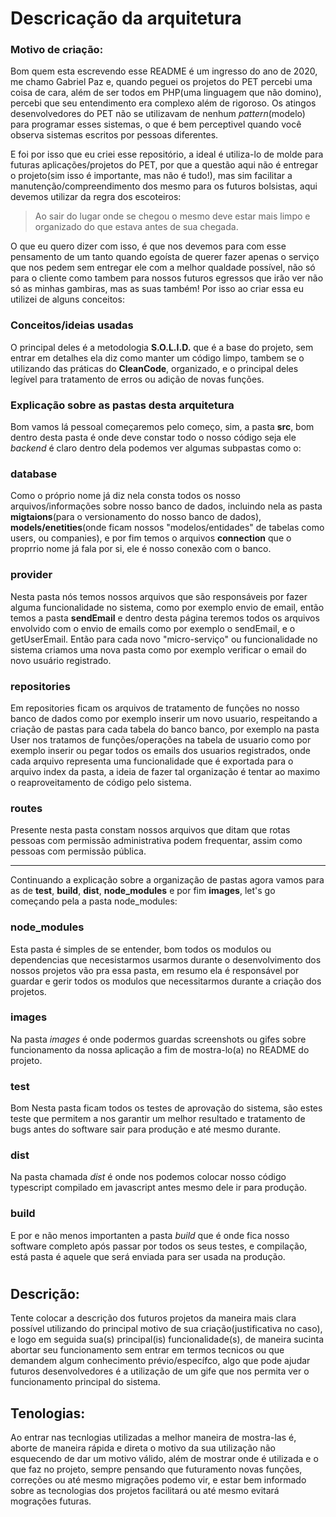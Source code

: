 # Descricação da arquitetura

### Motivo de criação:
Bom quem esta escrevendo esse README é um ingresso do ano de 2020, me chamo Gabriel Paz e, quando peguei os projetos do PET percebi uma coisa de cara, além de ser todos em PHP(uma linguagem que não domino), percebi que seu entendimento era complexo além de rigoroso. Os atingos desenvolvedores do PET não se utilizavam de nenhum _pattern_(modelo) para programar esses sistemas, o que é bem perceptivel quando você observa sistemas escritos por pessoas diferentes. 

E foi por isso que eu criei esse repositório, a ideal é utiliza-lo de molde para futuras aplicações/projetos do PET, por que a questão aqui não é entregar o projeto(sim isso é importante, mas não é tudo!), mas sim facilitar a manutenção/compreendimento dos mesmo para os futuros bolsistas, aqui devemos utilizar da regra dos escoteiros:

> Ao sair do lugar onde se chegou o mesmo deve estar mais limpo e organizado do que estava antes de sua chegada.

O que eu quero dizer com isso, é que nos devemos para com esse pensamento de um tanto quando egoísta de querer fazer apenas o serviço que nos pedem sem entregar ele com a melhor qualdade possível, não só para o cliente como tambem para nossos futuros egressos que irão ver não só as minhas gambiras, mas as suas também! Por isso ao criar essa eu utilizei de alguns conceitos:

### Conceitos/ideias usadas

O principal deles é a metodologia **S.O.L.I.D.** que é a base do projeto, sem entrar em detalhes ela diz como manter um código limpo, tambem se o utilizando das práticas do **CleanCode**, organizado, e o principal deles legível para tratamento de erros ou adição de novas funções.

### Explicação sobre as pastas desta arquitetura

Bom vamos lá pessoal começaremos pelo começo, sim, a pasta **src**, bom dentro desta pasta é onde deve constar todo o nosso código seja ele _backend_ é claro dentro dela podemos ver algumas subpastas como o:
### **database**
Como o próprio nome já diz nela consta todos os nosso arquivos/informações sobre nosso banco de dados, incluindo nela as pasta **migtaions**(para o versionamento do nosso banco de dados), **models/enetities**(onde ficam nossos "modelos/entidades" de tabelas como users, ou companies), e por fim temos o arquivos **connection** que o proprrio nome já fala por si, ele é nosso conexão com o banco.
### **provider**
Nesta pasta nós temos nossos arquivos que são responsáveis por fazer alguma funcionalidade no sistema, como por exemplo envio de email, então temos a pasta **sendEmail** e dentro desta página teremos todos os arquivos envolvido com o envio de emails como por exemplo o sendEmail, e o getUserEmail. Então para cada novo "micro-serviço" ou funcionalidade no sistema criamos uma nova pasta como por exemplo verificar o email do novo usuário registrado.
### **repositories**
Em repositories ficam os arquivos de tratamento de funções no nosso banco de dados como por exemplo inserir um novo usuario, respeitando a criação de pastas para cada tabela do banco banco, por exemplo na pasta User nos tratamos de funções/operações na tabela de usuario como por exemplo inserir ou pegar todos os emails dos usuarios registrados, onde cada arquivo representa uma funcionalidade que é exportada para o arquivo index da pasta, a ideia de fazer tal organização é tentar ao maximo o reaproveitamento de código pelo sistema.
### **routes**
Presente nesta pasta constam nossos arquivos que ditam que rotas pessoas com permissão administrativa podem frequentar, assim como pessoas com permissão pública.

<hr>

Continuando a explicação sobre a organização de pastas agora vamos para as de **__test__**, **build**, **dist**, **node_modules** e por fim **images**, let's go começando pela a pasta node_modules:

### **node_modules**
Esta pasta é simples de se entender, bom todos os modulos ou dependencias que necesistarmos usarmos durante o desenvolvimento dos nossos projetos vão pra essa pasta, em resumo ela é responsável por guardar e gerir todos os modulos que necessitarmos durante a criação dos projetos.
### **images**
Na pasta _images_ é onde podermos guardas screenshots ou gifes sobre funcionamento da nossa aplicação a fim de mostra-lo(a) no README do projeto.
### **__test__**
Bom Nesta pasta ficam todos os testes de aprovação do sistema, são estes teste que permitem a nos garantir um melhor resultado e tratamento de bugs antes do software sair para produção e até mesmo durante.
### **dist**
Na pasta chamada _dist_ é onde nos podemos colocar nosso código typescript compilado em javascript antes mesmo dele ir para produção.
### **build**
E por e não menos importanten a pasta _build_ que é onde fica nosso software completo após passar por todos os seus testes, e compilação, está pasta é aquele que será enviada para ser usada na produção.


# <Nome do programa/>

## Descrição:

Tente colocar a descrição dos futuros projetos da maneira mais clara possível utilizando do principal motivo de sua criação(justificativa no caso), e logo em seguida sua(s) principal(is) funcionalidade(s), de maneira sucinta abortar seu funcionamento sem entrar em termos tecnicos ou que demandem algum conhecimento prévio/específco, algo que pode ajudar futuros desenvolvedores é a utilização de um gife que nos permita ver o funcionamento principal do sistema.

## Tenologias:

Ao entrar nas tecnlogias utilizadas a melhor maneira de mostra-las é, aborte de maneira rápida e direta o motivo da sua utilização não esquecendo de dar um motivo válido, além de mostrar onde é utilizada e o que faz no projeto, sempre pensando que futuramento novas funções, correções ou até mesmo migrações podemo vir, e estar bem informado sobre as tecnologias dos projetos facilitará ou até mesmo evitará mograções futuras.